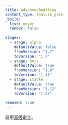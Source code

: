 ```yaml
---
title: AdvancedAuditing
content_type: feature_gate
_build:
  list: never
  render: false
  
stages:
  - stage: alpha 
    defaultValue: false
    fromVersion: "1.7"
    toVersion: "1.7"
  - stage: beta 
    defaultValue: true
    fromVersion: "1.8"
    toVersion: "1.11"    
  - stage: stable
    defaultValue: true
    fromVersion: "1.12"
    toVersion: "1.27"    

removed: true
---
```


<!--
Enable [advanced auditing](/docs/tasks/debug/debug-cluster/audit/#advanced-audit)
-->
启用[高级审计](/zh-cn/docs/tasks/debug/debug-cluster/audit/#advanced-audit)。
